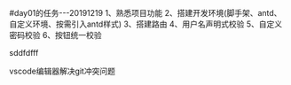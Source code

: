 #day01的任务---20191219
1、熟悉项目功能
2、搭建开发环境(脚手架、antd、自定义环境、按需引入antd样式)
3、搭建路由
4、用户名声明式校验
5、自定义密码校验
6、按钮统一校验

sddfdfff


vscode编辑器解决git冲突问题
